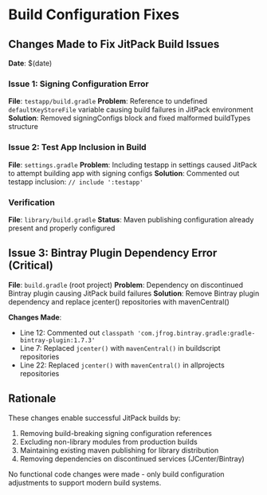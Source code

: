 # Build Configuration Fixes

## Changes Made to Fix JitPack Build Issues

**Date**: $(date)

### Issue 1: Signing Configuration Error
**File**: `testapp/build.gradle`
**Problem**: Reference to undefined `defaultKeyStoreFile` variable causing build failures in JitPack environment
**Solution**: Removed signingConfigs block and fixed malformed buildTypes structure

### Issue 2: Test App Inclusion in Build
**File**: `settings.gradle` 
**Problem**: Including testapp in settings caused JitPack to attempt building app with signing configs
**Solution**: Commented out testapp inclusion: `// include ':testapp'`

### Verification
**File**: `library/build.gradle`
**Status**: Maven publishing configuration already present and properly configured

## Issue 3: Bintray Plugin Dependency Error (Critical)
**File**: `build.gradle` (root project)
**Problem**: Dependency on discontinued Bintray plugin causing JitPack build failures
**Solution**: Remove Bintray plugin dependency and replace jcenter() repositories with mavenCentral()

**Changes Made**:
- Line 12: Commented out `classpath 'com.jfrog.bintray.gradle:gradle-bintray-plugin:1.7.3'`
- Line 7: Replaced `jcenter()` with `mavenCentral()` in buildscript repositories
- Line 22: Replaced `jcenter()` with `mavenCentral()` in allprojects repositories

## Rationale
These changes enable successful JitPack builds by:
1. Removing build-breaking signing configuration references
2. Excluding non-library modules from production builds
3. Maintaining existing maven publishing for library distribution
4. Removing dependencies on discontinued services (JCenter/Bintray)

No functional code changes were made - only build configuration adjustments to support modern build systems.

